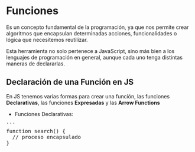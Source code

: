 # Funciones 

Es un concepto fundamental de la programación, ya que nos permite crear algoritmos que encapsulan determinadas acciones, funcionalidades o lógica que necesitemos reutilizar.

Esta herramienta no solo pertenece a JavaScript, sino más bien a los lenguajes de programación en general, aunque cada uno tenga distintas maneras de declararlas.

## Declaración de una Función en JS

En JS tenemos varias formas para crear una función, las funciones **Declarativas**, las funciones **Expresadas** y las **Arrow Functions**


- Funciones Declarativas:

<pre>
```
function search() {
  // proceso encapsulado
}
</pre>
